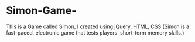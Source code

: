 # Simon-Game-
This is a Game called Simon, I created using jQuery, HTML, CSS (Simon is a fast-paced, electronic game that tests players' short-term memory skills.)
